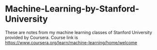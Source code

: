 # Machine-Learning-by-Stanford-University
These are notes from my machine learning classes of Stanford University provided by Coursera. Course link is https://www.coursera.org/learn/machine-learning/home/welcome
